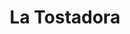 ---
title: "La Tostadora"
url: /castello-de-la-plana/la-tostadora-avinguda-dels-germans-bou/
shop: panadería
---